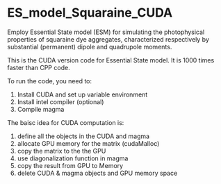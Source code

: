 # ES_model_Squaraine_CUDA

Employ Essential State model (ESM) for simulating the photophysical properties of squaraine dye aggregates, 
characterized respectively by substantial (permanent) dipole and quadrupole moments.

This is the CUDA version code for Essential State model. It is 1000 times faster than CPP code. 

To run the code, you need to: 
1. Install CUDA and set up variable environment
2. Install intel compiler (optional)  
3. Compile magma

The baisc idea for CUDA computation is: 
1. define all the objects in the CUDA and magma
2. allocate GPU memory for the matrix (cudaMalloc)
3. copy the matrix to the the GPU
4. use diagonalization function in magma
5. copy the result from GPU to Memory
6. delete CUDA & magma objects and GPU memory space



